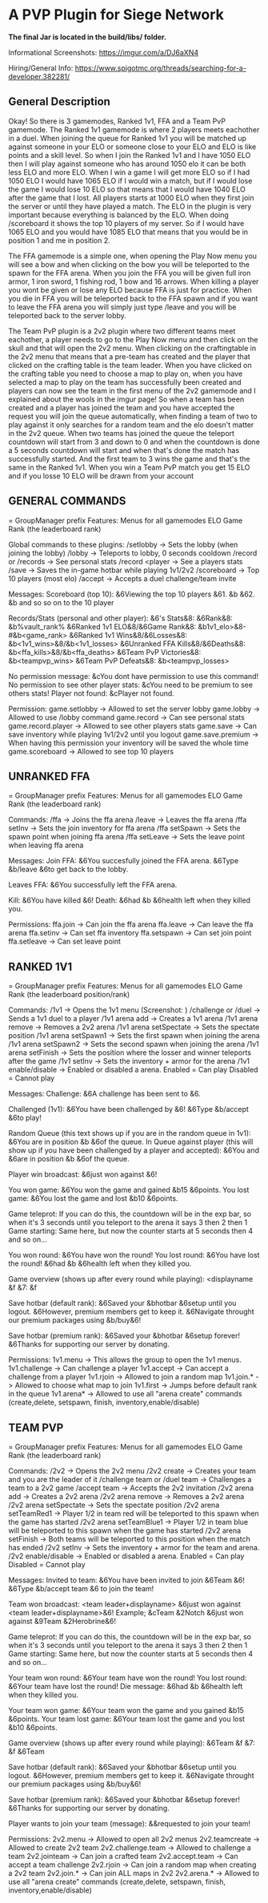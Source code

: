 # A PVP Plugin for Siege Network

**The final Jar is located in the build/libs/ folder.**

Informational Screenshots: https://imgur.com/a/DJ6aXN4

Hiring/General Info: https://www.spigotmc.org/threads/searching-for-a-developer.382281/

## General Description
Okay! So there is 3 gamemodes, Ranked 1v1, FFA and a Team PvP gamemode.
The Ranked 1v1 gamemode is where 2 players meets eachother in a duel. When joining the queue for Ranked 1v1 you will be matched up against someone in your ELO or someone close to your ELO and ELO is like points and a skill level. So when I join the Ranked 1v1 and I have 1050 ELO then I will play against someone who has around 1050 elo it can be both less ELO and more ELO. When I win a game I will get more ELO so if I had 1050 ELO I would have 1065 ELO if I would win a match, but if I would lose the game I would lose 10 ELO so that means that I would have 1040 ELO after the game that I lost. All players starts at 1000 ELO when they first join the server or until they have played a match. The ELO in the plugin is very important because everything is balanced by the ELO. When doing /scoreboard it shows the top 10 players of my server. So if I would have 1065 ELO and you would have 1085 ELO that means that you would be in position 1 and me in position 2.

The FFA gamemode is a simple one, when opening the Play Now menu you will see a bow and when clicking on the bow you will be teleported to the spawn for the FFA arena. When you join the FFA you will be given full iron armor, 1 iron sword, 1 fishing rod, 1 bow and 16 arrows. When killing a player you wont be given or lose any ELO because FFA is just for practice. When you die in FFA you will be teleported back to the FFA spawn and if you want to leave the FFA arena you will simply just type /leave and you will be teleported back to the server lobby.

The Team PvP plugin is a 2v2 plugin where two different teams meet eachother, a player needs to go to the Play Now menu and then click on the skull and that will open the 2v2 menu. When clicking on the craftingtable in the 2v2 menu that means that a pre-team has created and the player that clicked on the crafting table is the team leader. When you have clicked on the crafting table you need to choose a map to play on, when you have selected a map to play on the team has successfully been created and players can now see the team in the first menu of the 2v2 gamemode and I explained about the wools in the imgur page! So when a team has been created and a player has joined the team and you have accepted the request you will join the queue automatically, when finding a team of two to play against it only searches for a random team and the elo doesn't matter in the 2v2 queue. When two teams has joined the queue the teleport countdown will start from 3 and down to 0 and when the countdown is done a 5 seconds countdown will start and when that's done the match has successfully started. And the first team to 3 wins the game and that's the same in the Ranked 1v1. When you win a Team PvP match you get 15 ELO and if you losse 10 ELO will be drawn from your account

## GENERAL COMMANDS

<displayname> = GroupManager prefix
Features:
Menus for all gamemodes
ELO
Game Rank (the leaderboard rank)

Global commands to these plugins:
/setlobby -> Sets the lobby (when joining the lobby)
/lobby -> Teleports to lobby, 0 seconds cooldown
/record or /records -> See personal stats
/record <player -> See a players stats
/save -> Saves the in-game hotbar while playing 1v1/2v2
/scoreboard -> Top 10 players (most elo)
/accept <player> -> Accepts a duel challenge/team invite

Messages:
Scoreboard (top 10):
&6Viewing the top 10 players
&61. &b<elo> <displayname>
&62. &b<elo> <displayname>
and so so on to the 10 player

Records/Stats (personal and other player):
<displayname>&6's Stats&8:
&6Rank&8: &b%vault_rank%
&6Ranked 1v1 ELO&8/&6Game Rank&8: &b1v1_elo>&8- #&b<game_rank>
&6Ranked 1v1 Wins&8/&6Losses&8: &b<1v1_wins>&8/&b<1v1_losses>
&6Unranked FFA Kills&8/&6Deaths&8: &b<ffa_kills>&8/&b<ffa_deaths>
&6Team PvP Victories&8: &b<teampvp_wins>
&6Team PvP Defeats&8: &b<teampvp_losses>

No permission message: &cYou dont have permission to use this command!
No permission to see other player stats: &cYou need to be premium to see others stats!
Player not found: &cPlayer not found.

Permission:
game.setlobby -> Allowed to set the server lobby
game.lobby -> Allowed to use /lobby command
game.record -> Can see personal stats
game.record.player -> Allowed to see other players stats
game.save -> Can save inventory while playing 1v1/2v2 until you logout
game.save.premium -> When having this permission your inventory will be saved the whole time
game.scoreboard -> Allowed to see top 10 players









## UNRANKED FFA

<displayname> = GroupManager prefix
Features:
Menus for all gamemodes
ELO
Game Rank (the leaderboard rank)

Commands:
/ffa -> Joins the ffa arena
/leave -> Leaves the ffa arena
/ffa setInv -> Sets the join inventory for ffa arena
/ffa setSpawn -> Sets the spawn point when joining ffa arena
/ffa setLeave -> Sets the leave point when leaving ffa arena

Messages:
Join FFA:
&6You succesfully joined the FFA arena.
&6Type &b/leave &6to get back to the lobby.

Leaves FFA:
&6You successfully left the FFA arena.

Kill: &6You have killed <displayname>&6!
Death: <displayname> &6had &b<health> &6health left when they killed you.

Permissions:
ffa.join -> Can join the ffa arena
ffa.leave -> Can leave the ffa arena
ffa.setinv -> Can set ffa inventory
ffa.setspawn -> Can set join point
ffa.setleave -> Can set leave point









## RANKED 1V1

<displayname> = GroupManager prefix
Features:
Menus for all gamemodes
ELO
Game Rank (the leaderboard position/rank)


Commands:
/1v1 -> Opens the 1v1 menu (Screenshot: )
/challenge <player> or /duel <player> -> Sends a 1v1 duel to a player
/1v1 arena add <arena> -> Creates a 1v1 arena
/1v1 arena remove <arena> -> Removes a 2v2 arena
/1v1 arena setSpectate <arena> -> Sets the spectate position
/1v1 arena setSpawn1 <arena> -> Sets the first spawn when joining the arena
/1v1 arena setSpawn2 <arena> -> Sets the second spawn when joining the arena
/1v1 arena setFinish <arena> -> Sets the position where the losser and winner teleports after the game
/1v1 setInv <arena> -> Sets the inventory + armor for the arena
/1v1 enable/disable <arena> -> Enabled or disabled a arena. Enabled = Can play Disabled = Cannot play

Messages:
Challenge:
&6A challenge has been sent to <displayname>&6.

Challenged (1v1):
&6You have been challenged by <displayname>&6!
&6Type &b/accept <player> &6to play!

Random Queue (this text shows up if you are in the random queue in 1v1): &6You are in position &b<position> &6of the queue.
In Queue against player (this will show up if you have been challenged by a player and accepted): &6You and <displayname> &6are in position &b<position> &6of the queue.

Player win broadcast: <displayname> &6just won against <displayname>&6!

You won game: &6You won the game and gained &b15 &6points.
You lost game: &6You lost the game and lost &b10 &6points.

Game teleprot: If you can do this, the countdown will be in the exp bar, so when it's 3 seconds until you teleport to the arena it says 3 then 2 then 1
Game starting: Same here, but now the counter starts at 5 seconds then 4 and so on...

You won round: &6You have won the round!
You lost round:
&6You have lost the round!
<displayname> &6had &b<health> &6health left when they killed you.

Game overview (shows up after every round while playing): <displayname &f<rounds won> &7: &f<rounds won> <displayname>

Save hotbar (default rank):
&6Saved your &bhotbar &6setup until you logout.
&6However, premium members get to keep it.
&6Navigate throught our premium packages using &b/buy&6!

Save hotbar (premium rank):
&6Saved your &bhotbar &6setup forever!
&6Thanks for supporting our server by donating.

Permissions:
1v1.menu -> This allows the group to open the 1v1 menus.
1v1.challenge -> Can challenge a player
1v1.accept -> Can accept a challenge from a player
1v1.rjoin -> Allowed to join a random map
1v1.join.* -> Allowed to choose what map to join
1v1.first -> Jumps before default rank in the queue
1v1.arena* -> Allowed to use all "arena create" commands (create,delete, setspawn, finish, inventory,enable/disable)










## TEAM PVP

<displayname> = GroupManager prefix
Features:
Menus for all gamemodes
ELO
Game Rank (the leaderboard rank)

Commands:
/2v2 -> Opens the 2v2 menu
/2v2 create -> Creates your team and you are the leader of it
/challenge team <team leader> or /duel team <team leader> -> Challenges a team to a 2v2 game
/accept team <team leader invitation> -> Accepts the 2v2 invitation
/2v2 arena add <arena> -> Creates a 2v2 arena
/2v2 arena remove <arena> -> Removes a 2v2 arena
/2v2 arena setSpectate <arena> -> Sets the spectate position
/2v2 arena setTeamRed1 <arena> -> Player 1/2 in team red will be teleported to this spawn when the game has started
/2v2 arena setTeamBlue1 <arena> -> Player 1/2 in team blue will be teleported to this spawn when the game has started
/2v2 arena setFinish <arena> -> Both teams will be teleported to this position when the match has ended
/2v2 setInv <team> <arena> -> Sets the inventory + armor for the team and arena.
/2v2 enable/disable <arena> -> Enabled or disabled a arena. Enabled = Can play Disabled = Cannot play

Messages:
Invited to team:
&6You have been invited to join &6Team <displayname>&6!
&6Type &b/accept team <player>&6 to join the team!

Team won broadcast: <teamcolor> <team leader+displayname> &6just won against <teamcolor> <team leader+displayname>&6!
Example; &cTeam &2Notch &6just won against &9Team &2Herobrine&6!

Game teleprot: If you can do this, the countdown will be in the exp bar, so when it's 3 seconds until you teleport to the arena it says 3 then 2 then 1
Game starting: Same here, but now the counter starts at 5 seconds then 4 and so on...

Your team won round: &6Your team have won the round!
You lost round:
&6Your team have lost the round!
Die message: <displayname> &6had &b<health> &6health left when they killed you.

Your team won game: &6Your team won the game and you gained &b15 &6points.
Your team lost game: &6Your team lost the game and you lost &b10 &6points.

Game overview (shows up after every round while playing):
&6Team <team leader> &f<rounds won> &7: &f<rounds won> &6Team <team leader>

Save hotbar (default rank):
&6Saved your &bhotbar &6setup until you logout.
&6However, premium members get to keep it.
&6Navigate throught our premium packages using &b/buy&6!

Save hotbar (premium rank):
&6Saved your &bhotbar &6setup forever!
&6Thanks for supporting our server by donating.

Player wants to join your team (message):
<displayname> &&requested to join your team!

Permissions:
2v2.menu -> Allowed to open all 2v2 menus
2v2.teamcreate -> Allowed to create 2v2 team
2v2.challenge.team -> Allowed to challenge a team
2v2.jointeam -> Can join a crafted team
2v2.accept.team -> Can accept a team challenge
2v2.rjoin -> Can join a random map when creating a 2v2 team
2v2.join.* -> Can join ALL maps in 2v2
2v2.arena.* -> Allowed to use all "arena create" commands (create,delete, setspawn, finish, inventory,enable/disable)

